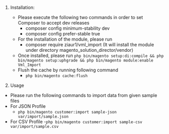 1. Installation: 
      - Please execute the following two commands in order to set Composer to accept dev releases
        - composer config minimum-stability dev
        - composer config prefer-stable true
      - For the installation of the module, please run
        -  composer require ziaur1/vml_import (It will install the module under directory magento_solution_director/vendor)
      - Once installed, please run `php bin/magento setup:di:compile && php bin/magento setup:uphgrade && php bin/magento module:enable Vml_Import`
      - Flush the cache by running following command
        - `php bin/magento cache:flush`

2. Usage
 - Please run the following commands to import data from given sample files 
 - For JSON Profile 
   - `php bin/magento customer:import sample-json var/import/sample.json`
  - For CSV Profile
    -`php bin/magento customer:import sample-csv var/import/sample.csv`